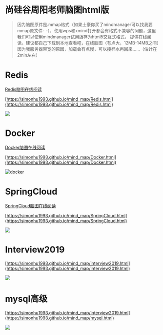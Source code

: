 # 尚硅谷周阳老师脑图html版


> 因为脑图原件是.mmap格式（如果土豪你买了mindmanager可以找我要mmap原文件- -），使用wps和xmind打开都会有格式不兼容的问题，这里我们可以使用mindmanager试用版存为html5交互式格式，
提供在线阅读。建议都自己下载到本地查看吧，在线脑图（有点大，12MB-14MB之间）因为我服务器带宽的原因，加载会有点慢，可以接杯水再回来……（估计在2min左右）
# Redis #
[Redis脑图在线阅读](http://106.15.178.250:8082/naotu/Redis.html "Redis脑图在线阅读")

[https://simonhu1993.github.io/mind_map/Redis.html](https://simonhu1993.github.io/mind_map/Redis.html)

![](https://github.com/SimonHu1993/study_mind_map/blob/master/Redis.png)


# Docker #
[Docker脑图在线阅读](http://106.15.178.250:8082/naotu/Docker.html "Docker脑图在线阅读")

[https://simonhu1993.github.io/mind_map/Docker.html](https://simonhu1993.github.io/mind_map/Docker.html)

![docker](https://github.com/SimonHu1993/study_mind_map/blob/master/Docker.png)
 

# SpringCloud #
[SpringCloud脑图在线阅读](http://106.15.178.250:8082/naotu/SpringCloud.html "SpringCloud脑图在线阅读")

[https://simonhu1993.github.io/mind_map/SpringCloud.html](https://simonhu1993.github.io/mind_map/SpringCloud.html)

![](https://github.com/SimonHu1993/study_mind_map/blob/master/SpringCloud.png)

# Interview2019 #
[https://simonhu1993.github.io/mind_map/interview2019.html](https://simonhu1993.github.io/mind_map/interview2019.html)

![](https://simonhu1993.github.io/mind_map/interview.png)

# mysql高级 #
[https://simonhu1993.github.io/mind_map/interview2019.html](https://simonhu1993.github.io/mind_map/mysql.html)

![](https://simonhu1993.github.io/mind_map/mysql.png)



